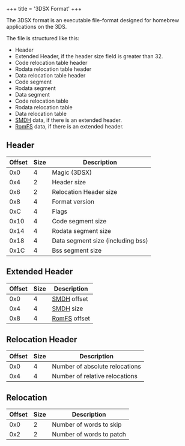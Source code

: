 +++
title = '3DSX Format'
+++

The 3DSX format is an executable file-format designed for homebrew
applications on the 3DS.

The file is structured like this:

- Header
- Extended Header, if the header size field is greater than 32.
- Code relocation table header
- Rodata relocation table header
- Data relocation table header
- Code segment
- Rodata segment
- Data segment
- Code relocation table
- Rodata relocation table
- Data relocation table
- [SMDH](SMDH "wikilink") data, if there is an extended header.
- [RomFS](RomFS "wikilink") data, if there is an extended header.

## Header

| Offset | Size | Description                       |
|--------|------|-----------------------------------|
| 0x0    | 4    | Magic (3DSX)                      |
| 0x4    | 2    | Header size                       |
| 0x6    | 2    | Relocation Header size            |
| 0x8    | 4    | Format version                    |
| 0xC    | 4    | Flags                             |
| 0x10   | 4    | Code segment size                 |
| 0x14   | 4    | Rodata segment size               |
| 0x18   | 4    | Data segment size (including bss) |
| 0x1C   | 4    | Bss segment size                  |

## Extended Header

| Offset | Size | Description                      |
|--------|------|----------------------------------|
| 0x0    | 4    | [SMDH](SMDH "wikilink") offset   |
| 0x4    | 4    | [SMDH](SMDH "wikilink") size     |
| 0x8    | 4    | [RomFS](RomFS "wikilink") offset |

## Relocation Header

| Offset | Size | Description                    |
|--------|------|--------------------------------|
| 0x0    | 4    | Number of absolute relocations |
| 0x4    | 4    | Number of relative relocations |

## Relocation

| Offset | Size | Description              |
|--------|------|--------------------------|
| 0x0    | 2    | Number of words to skip  |
| 0x2    | 2    | Number of words to patch |

